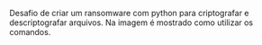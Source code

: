 Desafio de criar um ransomware com python para criptografar e descriptografar arquivos. Na imagem é mostrado como utilizar os comandos.
